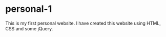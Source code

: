 # personal-1
This is my first personal website. I have created this website using HTML, CSS and some jQuery.

